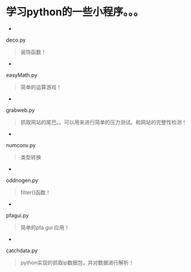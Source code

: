 学习python的一些小程序。。。
====

-

  deco.py
  
  >装饰函数！

-

  easyMath.py
  
  >简单的运算游戏！

-

  grabweb.py 
  
  >抓取网站的尾巴。。可以用来进行简单的压力测试。和网站的完整性检测！

-

  numconv.py
  
  >类型转换

-

  oddnogen.py

  >filter()函数！ 

-

  pfagui.py

  >简单的pfa gui 应用！ 

-

   catchdata.py

   >python实现的抓取ip数据包，并对数据进行解析！

